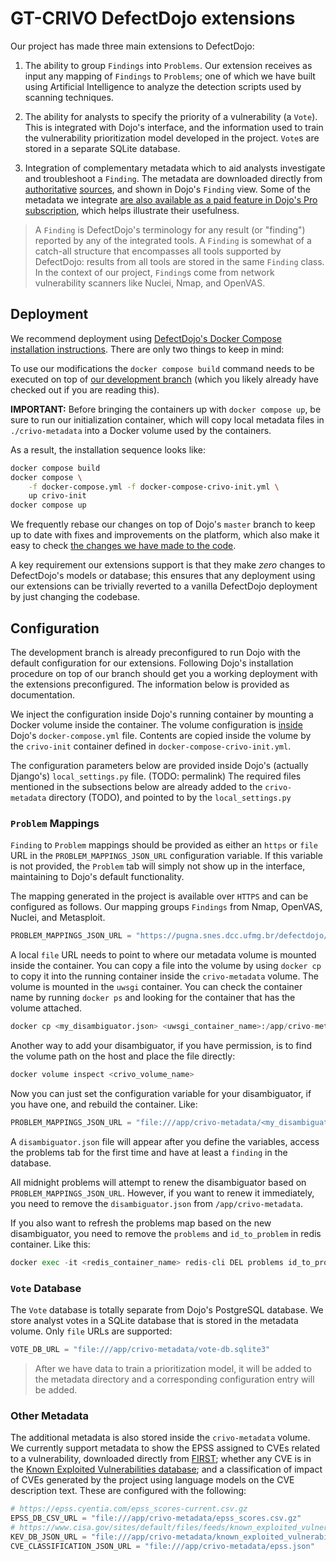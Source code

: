 # GT-CRIVO DefectDojo extensions

Our project has made three main extensions to DefectDojo:

1. The ability to group `Findings` into `Problems`.  Our extension receives as input any mapping of `Findings` to `Problems`; one of which we have built using Artificial Intelligence to analyze the detection scripts used by scanning techniques.

2. The ability for analysts to specify the priority of a vulnerability (a `Vote`).  This is integrated with Dojo's interface, and the information used to train the vulnerability prioritization model developed in the project. `Vote`s are stored in a separate SQLite database.

3. Integration of complementary metadata which to aid analysts investigate and troubleshoot a `Finding`.  The metadata are downloaded directly from [authoritative](https://www.first.org/epss/) [sources](https://www.cisa.gov/known-exploited-vulnerabilities-catalog), and shown in Dojo's `Finding` view.  Some of the metadata we integrate [are also available as a paid feature in Dojo's Pro subscription](https://github.com/DefectDojo/django-DefectDojo/discussions/11796), which helps illustrate their usefulness.

> A `Finding` is DefectDojo's terminology for any result (or "finding") reported by any of the integrated tools.  A `Finding` is somewhat of a catch-all structure that encompasses all tools supported by DefectDojo: results from all tools are stored in the same `Finding` class.  In the context of our project, `Finding`s come from network vulnerability scanners like Nuclei, Nmap, and OpenVAS.

## Deployment

We recommend deployment using [DefectDojo's Docker Compose installation instructions](https://github.com/DefectDojo/django-DefectDojo/blob/master/readme-docs/DOCKER.md#commands).  There are only two things to keep in mind:

To use our modifications the `docker compose build` command needs to be executed on top of [our development branch](https://github.com/iago-r/django-DefectDojo/tree/crivo-dev) (which you likely already have checked out if you are reading this).

**IMPORTANT:** Before bringing the containers up with `docker compose up`, be sure to run our initialization container, which will copy local metadata files in `./crivo-metadata` into a Docker volume used by the containers.

As a result, the installation sequence looks like:

```bash
docker compose build
docker compose \
    -f docker-compose.yml -f docker-compose-crivo-init.yml \
    up crivo-init
docker compose up
```

We frequently rebase our changes on top of Dojo's `master` branch to keep up to date with fixes and improvements on the platform, which also make it easy to check [the changes we have made to the code](https://github.com/DefectDojo/django-DefectDojo/compare/master...iago-r:django-DefectDojo:crivo-dev).

A key requirement our extensions support is that they make *zero* changes to DefectDojo's models or database; this ensures that any deployment using our extensions can be trivially reverted to a vanilla DefectDojo deployment by just changing the codebase.

## Configuration

The development branch is already preconfigured to run Dojo with the default configuration for our extensions.  Following Dojo's installation procedure on top of our branch should get you a working deployment with the extensions preconfigured.  The information below is provided as documentation.

We inject the configuration inside Dojo's running container by mounting a Docker volume inside the container.  The volume configuration is [inside](https://github.com/cunha/django-DefectDojo/blob/099675ee002c929c4fda4222f30cd7e820244c22/docker-compose.yml#L54) Dojo's `docker-compose.yml` file.  Contents are copied inside the volume by the `crivo-init` container defined in `docker-compose-crivo-init.yml`.

The configuration parameters below are provided inside Dojo's (actually Django's) `local_settings.py` file. (TODO: permalink)  The required files mentioned in the subsections below are already added to the `crivo-metadata` directory (TODO), and pointed to by the `local_settings.py`

### `Problem` Mappings

`Finding` to `Problem` mappings should be provided as either an `https` or `file` URL in the `PROBLEM_MAPPINGS_JSON_URL` configuration variable. If this variable is not provided, the `Problem` tab will simply not show up in the interface, maintaining to Dojo's default functionality.

The mapping generated in the project is available over `HTTPS` and can be configured as follows. Our mapping groups `Findings` from Nmap, OpenVAS, Nuclei, and Metasploit.

```python
PROBLEM_MAPPINGS_JSON_URL = "https://pugna.snes.dcc.ufmg.br/defectdojo/disambiguator.json"
```

A local `file` URL needs to point to where our metadata volume is mounted inside the container. You can copy a file into the volume by using `docker cp` to copy it into the running container inside the `crivo-metadata` volume. The volume is mounted in the `uwsgi` container. You can check the container name by running `docker ps` and looking for the container that has the volume attached.

```python
docker cp <my_disambiguator.json> <uwsgi_container_name>:/app/crivo-metadata/
```

Another way to add your disambiguator, if you have permission, is to find the volume path on the host and place the file directly:

```python
docker volume inspect <crivo_volume_name>
```

Now you can just set the configuration variable for your disambiguator, if you have one, and rebuild the container. Like:

```python
PROBLEM_MAPPINGS_JSON_URL = "file:///app/crivo-metadata/<my_disambiguator.json>"
```

A `disambiguator.json` file will appear after you define the variables, access the problems tab for the first time and have at least a `finding` in the database.

All midnight problems will attempt to renew the disambiguator based on `PROBLEM_MAPPINGS_JSON_URL`. However, if you want to renew it immediately, you need to remove the `disambiguator.json` from `/app/crivo-metadata`.

If you also want to refresh the problems map based on the new disambiguator, you need to remove the `problems` and `id_to_problem` in redis container. Like this:

```python
docker exec -it <redis_container_name> redis-cli DEL problems id_to_problem
```

### `Vote` Database

The `Vote` database is totally separate from Dojo's PostgreSQL database.  We store analyst votes in a SQLite database that is stored in the metadata volume.  Only `file` URLs are supported:

```python
VOTE_DB_URL = "file:///app/crivo-metadata/vote-db.sqlite3"
```

> After we have data to train a prioritization model, it will be added to the metadata directory and a corresponding configuration entry will be added.

### Other Metadata

The additional metadata is also stored inside the `crivo-metadata` volume.  We currently support metadata to show the EPSS assigned to CVEs related to a vulnerability, downloaded directly from [FIRST](https://www.first.org/epss/); whether any CVE is in the [Known Exploited Vulnerabilities database](https://www.cisa.gov/known-exploited-vulnerabilities-catalog); and a classification of impact of CVEs generated by the project using language models on the CVE description text.  These are configured with the following:

```python
# https://epss.cyentia.com/epss_scores-current.csv.gz
EPSS_DB_CSV_URL = "file:///app/crivo-metadata/epss_scores.csv.gz"
# https://www.cisa.gov/sites/default/files/feeds/known_exploited_vulnerabilities.json
KEV_DB_JSON_URL = "file:///app/crivo-metadata/known_exploited_vulnerabilities.json"
CVE_CLASSIFICATION_JSON_URL = "file:///app/crivo-metadata/epss.json"
```
